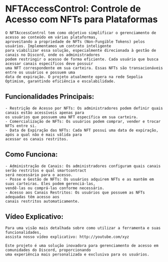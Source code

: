 # NFTAccessControl: Controle de Acesso com NFTs para Plataformas
    O NFTAccessControl tem como objetivo simplificar o gerenciamento de acesso ao conteúdo em várias plataformas, 
    aproveitando a propriedade de NFTs (Non-Fungible Tokens) pelos usuários. Implementamos um contrato inteligente 
    para viabilizar essa solução, especialmente direcionada à gestão de canais no Discord, onde os administradores 
    podem restringir o acesso de forma eficiente. Cada usuário que busca acessar canais específicos deve possuir
    uma NFT correspondente em sua carteira. Essas NFTs são transacionáveis entre os usuários e possuem uma 
    data de expiração. O projeto atualmente opera na rede Sepolia Optimism, garantindo eficiência e escalabilidade.

## Funcionalidades Principais:
    - Restrição de Acesso por NFTs: Os administradores podem definir quais canais estão acessíveis apenas para 
    os usuários que possuem uma NFT específica em sua carteira.
    - Comercialização de NFTs: Os usuários podem comprar, vender e trocar NFTs entre si.
    - Data de Expiração das NFTs: Cada NFT possui uma data de expiração, após a qual não é mais válida para 
    acessar os canais restritos.

## Como Funciona:
    - Administração de Canais: Os administradores configuram quais canais serão restritos e qual smartcontract
    será necessário para o acesso.
    - Posse e Gestão de NFTs: Os usuários adquirem NFTs e as mantêm em suas carteiras. Eles podem gerenciá-las,
    vendê-las ou comprá-las conforme necessário.
    - Acesso aos Canais Restritos: Os usuários que possuem as NFTs adequadas têm acesso aos 
    canais restritos automaticamente.

## Vídeo Explicativo:
    Para uma visão mais detalhada sobre como utilizar a ferramenta e suas funcionalidades, 
    assista nosso vídeo explicativo: http://youtube.com/xyz

    Este projeto é uma solução inovadora para gerenciamento de acesso em comunidades do Discord, proporcionando
    uma experiência mais personalizada e exclusiva para os usuários.
